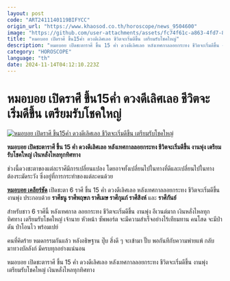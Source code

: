 ```yaml
---
layout: post
code: "ART2411140119BIFYCC"
origin_url: "https://www.khaosod.co.th/horoscope/news_9504600"
image: "https://github.com/user-attachments/assets/fc74f61c-a863-4fd7-8f2c-42ea0ce37c9c"
title: "หมอบอย เปิดราศี ขึ้น15ค่ำ ดวงดีเลิศเลอ ชีวิตจะเริ่มดีขึ้น เตรียมรับโชคใหญ่"
description: "หมอบอย เปิดชะตาราศี ขึ้น 15 ค่ำ ดวงดีเลิศเลอ หลังเทศกาลลอยกระทง ชีวิตจะเริ่มดีขึ้น งานพุ่ง เตรียมรับโชคใหญ่ เงินหลั่งไหลทุกทิศทาง"
category: "HOROSCOPE"
language: "th"
date: 2024-11-14T04:12:10.223Z
---
```


# หมอบอย เปิดราศี ขึ้น15ค่ำ ดวงดีเลิศเลอ ชีวิตจะเริ่มดีขึ้น เตรียมรับโชคใหญ่

[![หมอบอย เปิดราศี ขึ้น15ค่ำ ดวงดีเลิศเลอ ชีวิตจะเริ่มดีขึ้น เตรียมรับโชคใหญ่](https://www.khaosod.co.th/wpapp/uploads/2024/11/zodiac-3.jpg "หมอบอย เปิดราศี ขึ้น15ค่ำ ดวงดีเลิศเลอ ชีวิตจะเริ่มดีขึ้น เตรียมรับโชคใหญ่")](https://www.khaosod.co.th/wpapp/uploads/2024/11/zodiac-3.jpg)

**หมอบอย เปิดชะตาราศี ขึ้น 15 ค่ำ ดวงดีเลิศเลอ หลังเทศกาลลอยกระทง ชีวิตจะเริ่มดีขึ้น งานพุ่ง เตรียมรับโชคใหญ่ เงินหลั่งไหลทุกทิศทาง**

ช่วงนี้ดวงชะตาของแต่ละราศีมีการเปลี่ยนแปลง โดยอาจทั้งเปลี่ยนไปในทางที่ดีและเปลี่ยนไปในทางต้องระมัดระวัง ซึ่งอยู่ที่การกระทำของแต่ละคนด้วย

[**หมอบอย เคลียร์ชัด**](https://www.facebook.com/profile.php?id=100057221688922) เปิดชะตา 6 ราศี ขึ้น 15 ค่ำ ดวงดีเลิศเลอ หลังเทศกาลลอยกระทง ชีวิตจะเริ่มดีขึ้น งานพุ่ง ประกอบด้วย **ราศีธนู ราศีพฤษภ ราศีเมษ ราศีกุมภ์ ราศีสิงห์** และ **ราศีกันย์**

สำหรับชาว 6 ราศีนี้ หลังเทศกาล ลอยกระทง ชีวิตจะเริ่มดีขึ้น งานพุ่ง อีเวนต์มาก เงินหลั่งไหลทุกทิศทาง เตรียมรับโชคใหญ่ เจ้านาย หัวหน้า ซัพพอร์ต จะมีความสำเร็จอย่างไร้เทียมทาน คนโสด จะมีป๋าดัน ป๋าโอนไว พร้อมเปย์

คนที่คิดร้าย หมดกรรมกันแล้ว หลังอธิษฐาน ปุ๊บ สิ่งดี ๆ จะเข้ามา ปั๊บ พอกันทีกับความพ่ายแพ้ กลับมาทวงบัลลังก์ มีครบทุกอย่างแน่นอน

หมอบอย เปิดชะตาราศี ขึ้น 15 ค่ำ ดวงดีเลิศเลอ หลังเทศกาลลอยกระทง ชีวิตจะเริ่มดีขึ้น งานพุ่ง เตรียมรับโชคใหญ่ เงินหลั่งไหลทุกทิศทาง